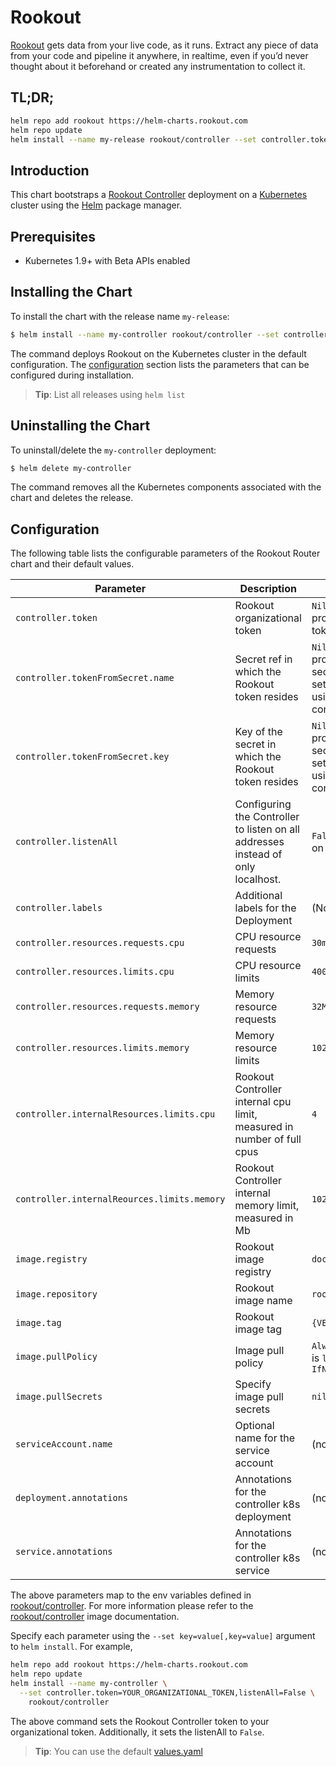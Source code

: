 # Rookout

[Rookout](http://rookout.com/) gets data from your live code, as it runs. Extract any piece of data from your code and pipeline it anywhere, in realtime, even if you’d never thought about it beforehand or created any instrumentation to collect it.

## TL;DR;

```bash
helm repo add rookout https://helm-charts.rookout.com
helm repo update
helm install --name my-release rookout/controller --set controller.token=YOUR_ORGANIZATIONAL_TOKEN
```

## Introduction

This chart bootstraps a [Rookout Controller](https://docs.rookout.com/docs/agent-setup.html) deployment on a [Kubernetes](http://kubernetes.io) cluster using the [Helm](https://helm.sh) package manager.

## Prerequisites

- Kubernetes 1.9+ with Beta APIs enabled

## Installing the Chart

To install the chart with the release name `my-release`:

```bash
$ helm install --name my-controller rookout/controller --set controller.token=YOUR_ORGANIZATIONAL_TOKEN
```

The command deploys Rookout on the Kubernetes cluster in the default configuration. The [configuration](#configuration) section lists the parameters that can be configured during installation.

> **Tip**: List all releases using `helm list`

## Uninstalling the Chart

To uninstall/delete the `my-controller` deployment:

```bash
$ helm delete my-controller
```

The command removes all the Kubernetes components associated with the chart and deletes the release.

## Configuration

The following table lists the configurable parameters of the Rookout Router chart and their default values.

|            Parameter                      |              Description                 |                          Default                        | 
| ----------------------------------------- | ---------------------------------------- | ------------------------------------------------------- |
| `controller.token`                           | Rookout organizational token             | `Nil` You must provide your own token                   |  
| `controller.tokenFromSecret.name`                 | Secret ref in which the Rookout token resides  | `Nil` You must provide your own secret (Optional if setting the token using controller.token)                   |  
| `controller.tokenFromSecret.key`                 | Key of the secret in which the Rookout token resides  | `Nil` You must provide your own secret (Optional if setting the token using controller.token)                   |  
| `controller.listenAll`                       | Configuring the Controller to listen on all addresses instead of only localhost.                      | `False` Listens only on localhost |
| `controller.labels`                       | Additional labels for the Deployment | (None) |
| `controller.resources.requests.cpu`          | CPU resource requests                    | `30m`                                                   |
| `controller.resources.limits.cpu`            | CPU resource limits                      | `4000m`                                                 |
| `controller.resources.requests.memory`       | Memory resource requests                 | `32Mi`                                                  |
| `controller.resources.limits.memory`         | Memory resource limits                   | `1024Mi`                                                |
| `controller.internalResources.limits.cpu`    | Rookout Controller internal cpu limit, measured in number of full cpus     | `4`                    |
| `controller.internalReources.limits.memory`  | Rookout Controller internal memory limit, measured in Mb                 | `1024`                   |
| `image.registry`                          | Rookout image registry                   | `docker.io`                                             |
| `image.repository`                        | Rookout image name                       | `rookout/controller`                                         |
| `image.tag`                               | Rookout image tag                        | `{VERSION}`                                             |
| `image.pullPolicy`                        | Image pull policy                        | `Always` if `imageTag` is `latest`, else `IfNotPresent` |
| `image.pullSecrets`                       | Specify image pull secrets               | `nil`                                                   |
| `serviceAccount.name` | Optional name for the service account | (none) |
| `deployment.annotations` | Annotations for the controller k8s deployment | (none) |
| `service.annotations` | Annotations for the controller k8s service | (none) |


The above parameters map to the env variables defined in [rookout/controller](https://docs.rookout.com/docs/agent-setup.html). For more information please refer to the [rookout/controller](https://hub.docker.com/r/rookout/agent/) image documentation.

Specify each parameter using the `--set key=value[,key=value]` argument to `helm install`. For example,

```bash
helm repo add rookout https://helm-charts.rookout.com
helm repo update
helm install --name my-controller \
  --set controller.token=YOUR_ORGANIZATIONAL_TOKEN,listenAll=False \
    rookout/controller
```

The above command sets the Rookout Controller token to your organizational token. Additionally, it sets the listenAll to `False`.

> **Tip**: You can use the default [values.yaml](values.yaml)
